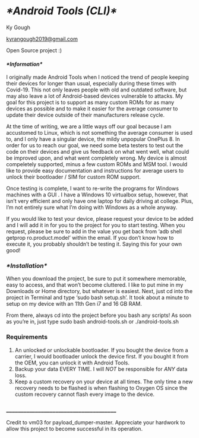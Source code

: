 # ***\*Android Tools (CLI)\****

Ky Gough

kyrangough2019@gmail.com

Open Source project :)

 

 

#### ***\*Information\****

I originally made Android Tools when I noticed the trend of people keeping their devices for longer than usual, especially during these times with Covid-19. This not only leaves people with old and outdated software, but may also leave a lot of Android-based devices vulnerable to attacks. My goal for this project is to support as many custom ROMs for as many devices as possible and to make it easier for the average consumer to update their device outside of their manufacturers release cycle. 

 

At the time of writing, we are a little ways off our goal because I am accustomed to Linux, which is not something the average consumer is used to, and I only have a singular device, the mildy unpopular OnePlus 8. In order for us to reach our goal, we need some beta testers to test out the code on their devices and give us feedback on what went well, what could be improved upon, and what went completely wrong. My device is almost compeletely supported, minus a few custom ROMs and MSM tool. I would like to provide easy documentation and instructions for average users to unlock their bootloader / SIM for custom ROM support. 

 

Once testing is complete, I want to re-write the programs for Windows machines with a GUI . I have a Windows 10 virtualbox setup, however, that isn’t very efficient and only have one laptop for daily driving at college. Plus, I’m not entirely sure what I’m doing with Windows as a whole anyway.

 

If you would like to test your device, please request your device to be added and I will add it in for you to the project for you to start testing. When you request, please be sure to add in the value you get back from ‘adb shell getprop ro.product.model’ within the email. If you don’t know how to execute it, you probably shouldn’t be testing it. Saying this for your own good!

 

 

### ***\*Installation\****

When you download the project, be sure to put it somewhere memorable, easy to access, and that won’t become cluttered. I like to put mine in my Downloads or Home directory, but whatever is easiest. Next, just cd into the project in Terminal and type ‘sudo bash setup.sh’. It took about a minute to setup on my device with an 11th Gen i7 and 16 GB RAM.

 

From there, always cd into the project before you bash any scripts! As soon as you’re in, just type sudo bash android-tools.sh or ./android-tools.sh



### Requirements

1. An unlocked or unlockable bootloader. If you bought the device from a carrier, I would bootloader unlock the device first. If you bought it from the OEM, you can unlock it with Android Tools.  
2. Backup your data EVERY TIME. I will *NOT* be responsible for *ANY* data loss. 
3. Keep a custom recovery on your device at all times. The only time a new recovery needs to be flashed is when flashing to Oxygen OS since the custom recovery cannot flash every image to the device. 

### ______________________________________

Credit to vm03 for payload_dumper-master. Appreciate your hardwork to allow this project to become successful in its operation. 

